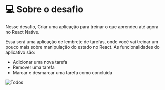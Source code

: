 # 💻 Sobre o desafio

Nesse desafio, Criar uma aplicação para treinar o que aprendeu até agora no React Native.

Essa será uma aplicação de lembrete de tarefas, onde você vai treinar um pouco mais sobre manipulação do estado no React.
As funcionalidades do aplicativo são:

- Adicionar uma nova tarefa
- Remover uma tarefa
- Marcar e desmarcar uma tarefa como concluída

![Todos](https://firebasestorage.googleapis.com/v0/b/my-images-debc9.appspot.com/o/projetos%2Fignite-reactnative%2Fhome.png?alt=media&token=50af9e8c-a391-4273-a80f-c5fdd1d90794 "Todos")